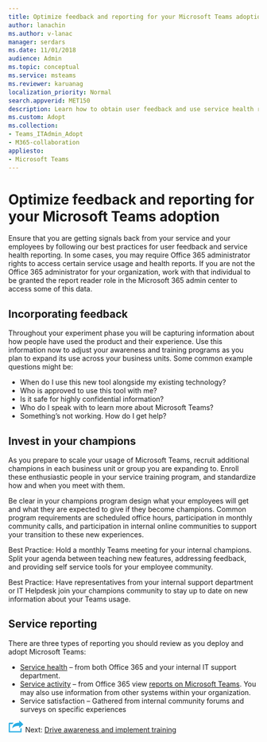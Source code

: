 ```yaml
---
title: Optimize feedback and reporting for your Microsoft Teams adoption
author: lanachin
ms.author: v-lanac
manager: serdars
ms.date: 11/01/2018
audience: Admin
ms.topic: conceptual
ms.service: msteams
ms.reviewer: karuanag
localization_priority: Normal
search.appverid: MET150
description: Learn how to obtain user feedback and use service health reporting in your Teams adoption.
ms.custom: Adopt
ms.collection: 
- Teams_ITAdmin_Adopt
- M365-collaboration
appliesto: 
- Microsoft Teams
---
```


# Optimize feedback and reporting for your Microsoft Teams adoption

Ensure that you are getting signals back from your service and your employees by following our best practices for user feedback and service health reporting.  In some cases, you may require Office 365 administrator rights to access certain service usage and health reports. If you are not the Office 365 administrator for your organization, work with that individual to be granted the report reader role in the Microsoft 365 admin center to access some of this data. 

## Incorporating feedback 

Throughout your experiment phase you will be capturing information about how people have used the product and their experience. Use this information now to adjust your awareness and training programs as you plan to expand its use across your business units. Some common example questions might be:

- When do I use this new tool alongside my existing technology?
- Who is approved to use this tool with me?
- Is it safe for highly confidential information? 
- Who do I speak with to learn more about Microsoft Teams?
- Something’s not working. How do I get help?

## Invest in your champions

As you prepare to scale your usage of Microsoft Teams, recruit additional champions in each business unit or group you are expanding to. Enroll these enthusiastic people in your service training program, and standardize how and when you meet with them.
 
Be clear in your champions program design what your employees will get and what they are expected to give if they become champions. Common program requirements are scheduled office hours, participation in monthly community calls, and participation in internal online communities to support your transition to these new experiences.  

Best Practice: Hold a monthly Teams meeting for your internal champions. Split your agenda between teaching new features, addressing feedback, and providing self service tools for your employee community.

Best Practice: Have representatives from your internal support department or IT Helpdesk join your champions community to stay up to date on new information about your Teams usage. 

## Service reporting

There are three types of reporting you should review as you deploy and adopt Microsoft Teams:

- [Service health](https://status.office365.com/) – from both Office 365 and your internal IT support department.
- [Service activity](https://docs.microsoft.com/en-us/office365/admin/activity-reports/activity-reports?redirectSourcePath=%252fen-us%252farticle%252fActivity-Reports-in-the-Office-365-admin-center-0d6dfb17-8582-4172-a9a9-aed798150263&view=o365-worldwide) – from Office 365 view [reports on Microsoft Teams](https://docs.microsoft.com/en-us/office365/admin/activity-reports/microsoft-teams-user-activity?redirectSourcePath=%252farticle%252fOffice-365-Reports-in-the-Admin-Center-Microsoft-Teams-user-activity-07f67fc4-c0a4-4d3f-ad20-f40c7f6db524&view=o365-worldwide). You may also use information from other systems within your organization.
- Service satisfaction – Gathered from internal community forums and surveys on specific experiences

![An icon representing the next step](media/teams-adoption-next-icon.png) Next: [Drive awareness and implement training](teams-adoption-drive-awareness.md)
